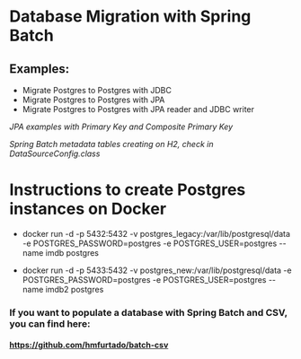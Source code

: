 # Database Migration with Spring Batch

## Examples:

* Migrate Postgres to Postgres with JDBC
* Migrate Postgres to Postgres with JPA
* Migrate Postgres to Postgres with JPA reader and JDBC writer

*JPA examples with Primary Key and Composite Primary Key*

*Spring Batch metadata tables creating on H2, check in DataSourceConfig.class*

# Instructions to create Postgres instances on Docker

* docker run -d -p 5432:5432 -v postgres_legacy:/var/lib/postgresql/data -e POSTGRES_PASSWORD=postgres -e POSTGRES_USER=postgres --name imdb postgres

* docker run -d -p 5433:5432 -v postgres_new:/var/lib/postgresql/data -e POSTGRES_PASSWORD=postgres -e POSTGRES_USER=postgres --name imdb2 postgres

### If you want to populate a database with Spring Batch and CSV, you can find here:
#### https://github.com/hmfurtado/batch-csv
